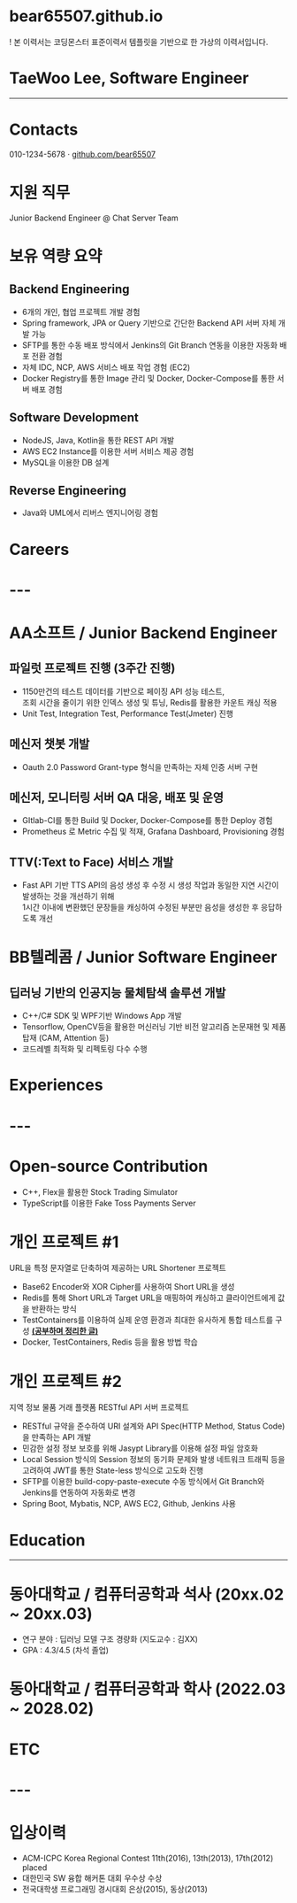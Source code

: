# bear65507.github.io
! 본 이력서는 코딩몬스터 표준이력서 템플릿을 기반으로 한 가상의 이력서입니다.

# **TaeWoo Lee, Software Engineer**

---

# **Contacts**

010-1234-5678 · [github.com/bear65507](http://github.com/bear65507)

# **지원 직무** 

Junior Backend Engineer @ Chat Server Team

# **보유 역량 요약**

## **Backend Engineering**

* 6개의 개인, 협업 프로젝트 개발 경험   
* Spring framework, JPA or Query 기반으로 간단한 Backend API 서버 자체 개발 가능  
* SFTP를 통한 수동 배포 방식에서 Jenkins의 Git Branch 연동을 이용한 자동화 배포 전환 경험  
* 자체 IDC, NCP, AWS 서비스 배포 작업 경험 (EC2)  
* Docker Registry를 통한 Image 관리 및 Docker, Docker-Compose를 통한 서버 배포 경험

## **Software Development**

* NodeJS, Java, Kotlin을 통한 REST API 개발  
* AWS EC2 Instance를 이용한 서버 서비스 제공 경험  
* MySQL을 이용한 DB 설계

## **Reverse Engineering**

* Java와 UML에서 리버스 엔지니어링 경험

# **Careers** 

# ---

# **AA소프트 / Junior Backend Engineer**

## **파일럿 프로젝트 진행 (3주간 진행)**

* 1150만건의 테스트 데이터를 기반으로 페이징 API 성능 테스트,   
  조회 시간을 줄이기 위한 인덱스 생성 및 튜닝, Redis를 활용한 카운트 캐싱 적용  
* Unit Test, Integration Test, Performance Test(Jmeter) 진행

## **메신저 챗봇 개발**

* Oauth 2.0 Password Grant-type 형식을 만족하는 자체 인증 서버 구현

## **메신저, 모니터링 서버 QA 대응, 배포 및 운영**

* GItlab-CI를 통한 Build 및 Docker, Docker-Compose를 통한 Deploy 경험  
* Prometheus 로 Metric 수집 및 적재, Grafana Dashboard, Provisioning 경험

## **TTV(:Text to Face) 서비스 개발**

* Fast API 기반 TTS API의 음성 생성 후 수정 시 생성 작업과 동일한 지연 시간이 발생하는 것을 개선하기 위해   
  1시간 이내에 변환했던 문장들을 캐싱하여 수정된 부분만 음성을 생성한 후 응답하도록 개선


# **BB텔레콤 / Junior Software Engineer** 

## **딥러닝 기반의 인공지능 물체탐색 솔루션 개발**

* C++/C\# SDK 및 WPF기반 Windows App 개발   
* Tensorflow, OpenCV등을 활용한 머신러닝 기반 비전 알고리즘 논문재현 및 제품 탑재 (CAM, Attention 등)   
* 코드레벨 최적화 및 리펙토링 다수 수행 

# **Experiences**

# ---

# **Open-source Contribution**

* C++, Flex을 활용한 Stock Trading Simulator  
* TypeScript를 이용한 Fake Toss Payments Server


# **개인 프로젝트 \#1**

URL을 특정 문자열로 단축하여 제공하는 URL Shortener 프로젝트

* Base62 Encoder와 XOR Cipher를 사용하여 Short URL을 생성  
* Redis를 통해 Short URL과 Target URL을 매핑하여 캐싱하고 클라이언트에게 값을 반환하는 방식  
* TestContainers를 이용하여 실제 운영 환경과 최대한 유사하게 통합 테스트를 구성 [**(공부하며 정리한 글)**](#)  
* Docker, TestContainers, Redis 등을 활용 방법 학습


# **개인 프로젝트 \#2**

지역 정보 물품 거래 플랫폼 RESTful API 서버 프로젝트

* RESTful 규약을 준수하여 URI 설계와 API Spec(HTTP Method, Status Code)을 만족하는 API 개발  
* 민감한 설정 정보 보호를 위해 Jasypt Library를 이용해 설정 파일 암호화  
* Local Session 방식의 Session 정보의 동기화 문제와 발생 네트워크 트래픽 등을 고려하여 JWT를 통한 State-less 방식으로 고도화 진행  
* SFTP를 이용한 build-copy-paste-execute 수동 방식에서 Git Branch와 Jenkins를 연동하여 자동화로 변경  
* Spring Boot, Mybatis, NCP, AWS EC2, Github, Jenkins 사용

# 

# **Education**

---

# **동아대학교 / 컴퓨터공학과 석사 (20xx.02 \~ 20xx.03)**

* 연구 분야 : 딥러닝 모델 구조 경량화  (지도교수 : 김XX)  
* GPA : 4.3/4.5 (차석 졸업)


# **동아대학교 / 컴퓨터공학과 학사 (2022.03 \~ 2028.02)**

#  **ETC**

# ---

# **입상이력**

* ACM-ICPC Korea Regional Contest 11th(2016), 13th(2013), 17th(2012) placed  
* 대한민국 SW 융합 해커톤 대회 우수상 수상  
* 전국대학생 프로그래밍 경시대회 은상(2015), 동상(2013)
